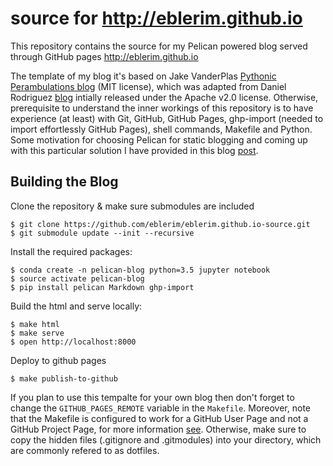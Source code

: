 # source for http://eblerim.github.io

This repository contains the source for my Pelican powered blog served through GitHub pages http://eblerim.github.io

The template of my blog it's based on Jake VanderPlas [Pythonic Perambulations blog](http://jakevdp.github.io) (MIT license), which was adapted from Daniel Rodriguez [blog](https://github.com/danielfrg/danielfrg.github.io-source) intially released under the Apache v2.0 license. Otherwise, prerequisite to understand the inner workings of this  repository is to have experience (at least) with Git, GitHub, GitHub Pages, ghp-import (needed to import effortlessly GitHub Pages), shell commands, Makefile and Python. Some motivation for choosing Pelican for static blogging and coming up with this particular solution I have provided in this blog [post](http://eblerim.github.io/blog/2018/10/31/githubpages-pelican-opensource/).


## Building the Blog

Clone the repository & make sure submodules are included

```
$ git clone https://github.com/eblerim/eblerim.github.io-source.git
$ git submodule update --init --recursive
```

Install the required packages:

```
$ conda create -n pelican-blog python=3.5 jupyter notebook
$ source activate pelican-blog
$ pip install pelican Markdown ghp-import
```

Build the html and serve locally:

```
$ make html
$ make serve
$ open http://localhost:8000
```

Deploy to github pages

```
$ make publish-to-github
```

If you plan to use this tempalte for your own blog then don't forget to change the `GITHUB_PAGES_REMOTE` variable in the `Makefile`. Moreover, note that the Makefile is configured to work for a GitHub User Page and not a GitHub Project Page, for more information [see](https://help.github.com/articles/user-organization-and-project-pages/). Otherwise, make sure to copy the hidden files (.gitignore and .gitmodules) into your directory, which are commonly refered to as dotfiles.